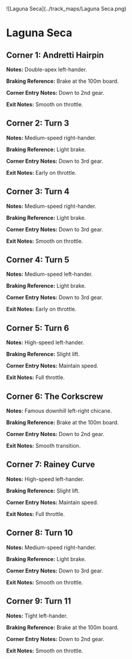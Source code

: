 ![Laguna Seca](../track_maps/Laguna Seca.png)

# Laguna Seca


## Corner 1: Andretti Hairpin
**Notes:** Double-apex left-hander.

**Braking Reference:** Brake at the 100m board.

**Corner Entry Notes:** Down to 2nd gear.

**Exit Notes:** Smooth on throttle.


## Corner 2: Turn 3
**Notes:** Medium-speed right-hander.

**Braking Reference:** Light brake.

**Corner Entry Notes:** Down to 3rd gear.

**Exit Notes:** Early on throttle.


## Corner 3: Turn 4
**Notes:** Medium-speed right-hander.

**Braking Reference:** Light brake.

**Corner Entry Notes:** Down to 3rd gear.

**Exit Notes:** Smooth on throttle.


## Corner 4: Turn 5
**Notes:** Medium-speed left-hander.

**Braking Reference:** Light brake.

**Corner Entry Notes:** Down to 3rd gear.

**Exit Notes:** Early on throttle.


## Corner 5: Turn 6
**Notes:** High-speed left-hander.

**Braking Reference:** Slight lift.

**Corner Entry Notes:** Maintain speed.

**Exit Notes:** Full throttle.


## Corner 6: The Corkscrew
**Notes:** Famous downhill left-right chicane.

**Braking Reference:** Brake at the 100m board.

**Corner Entry Notes:** Down to 2nd gear.

**Exit Notes:** Smooth transition.


## Corner 7: Rainey Curve
**Notes:** High-speed left-hander.

**Braking Reference:** Slight lift.

**Corner Entry Notes:** Maintain speed.

**Exit Notes:** Full throttle.


## Corner 8: Turn 10
**Notes:** Medium-speed right-hander.

**Braking Reference:** Light brake.

**Corner Entry Notes:** Down to 3rd gear.

**Exit Notes:** Smooth on throttle.


## Corner 9: Turn 11
**Notes:** Tight left-hander.

**Braking Reference:** Brake at the 100m board.

**Corner Entry Notes:** Down to 2nd gear.

**Exit Notes:** Smooth on throttle.


